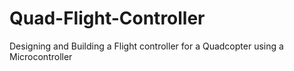 # Quad-Flight-Controller
Designing and Building a Flight controller for a Quadcopter using a Microcontroller
